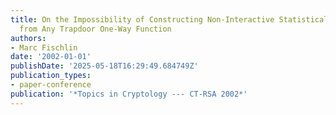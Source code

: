 ```yaml
---
title: On the Impossibility of Constructing Non-Interactive Statistically-Secret Protocols
  from Any Trapdoor One-Way Function
authors:
- Marc Fischlin
date: '2002-01-01'
publishDate: '2025-05-18T16:29:49.684749Z'
publication_types:
- paper-conference
publication: '*Topics in Cryptology --- CT-RSA 2002*'
---
```

